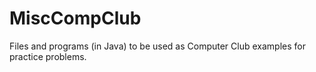 # MiscCompClub
Files and programs (in Java) to be used as Computer Club examples for practice problems.
